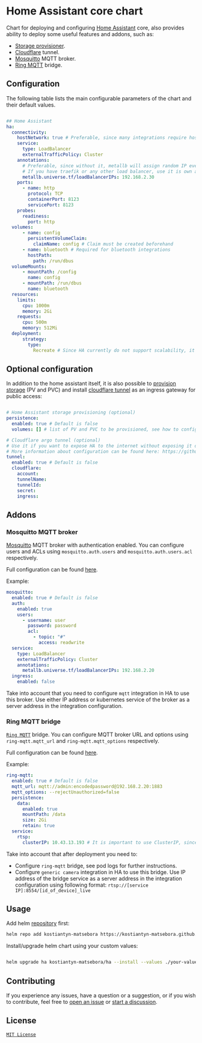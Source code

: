 # Home Assistant core chart

Chart for deploying and configuring [Home Assistant](https://www.home-assistant.io/installation) core, also provides ability  to deploy some useful features and addons, such as:

- [Storage provisioner].
- [Cloudflare](https://www.cloudflare.com/) tunnel.
- [Mosquitto] MQTT broker.
- [Ring MQTT] bridge.

## Configuration

The following table lists the main configurable parameters of the chart and their default values.

```yaml

## Home Assistant
ha: 
  connectivity:
    hostNetwork: true # Preferable, since many integrations require host network
    service:
      type: LoadBalancer
      externalTrafficPolicy: Cluster
    annotations:
      # Preferable, since without it, metallb will assign random IP every time.
      # If you have traefik or any other load balancer, use it is own annotation.
      metallb.universe.tf/loadBalancerIPs: 192.168.2.30 
    ports:
      - name: http
        protocol: TCP
        containerPort: 8123
        servicePort: 8123
    probes:
      readiness:
        port: http
  volumes:
      - name: config
        persistentVolumeClaim:
          claimName: config # Claim must be created beforehand
      - name: bluetooth # Required for bluetooth integrations
        hostPath:
          path: /run/dbus
  volumeMounts:
      - mountPath: /config
        name: config
      - mountPath: /run/dbus
        name: bluetooth
  resources:
    limits:
      cpu: 1000m
      memory: 2Gi
    requests:
      cpu: 500m
      memory: 512Mi
  deployment:
      strategy:
        type:
          Recreate # Since HA currently do not support scalability, it is better to use Recreate strategy
```

## Optional configuration

In addition to the home assistant itself, it is also possible to [provision storage](https://github.com/kostiantyn-matsebora/helm-storage-provisioner?tab=readme-ov-file#configuration) (PV and PVC) and install [cloudflare tunnel](https://github.com/cloudflare/helm-charts/blob/main/charts/cloudflare-tunnel/values.yaml) as an ingress  gateway for public access:

```yaml

# Home Assistant storage provisioning (optional)
persistence:
  enabled: true # Default is false
  volumes: [] # list of PV and PVC to be provisioned, see how to configure here :https://github.com/kostiantyn-matsebora/helm-storage-provisioner?tab=readme-ov-file#configuration

# Cloudflare argo tunnel (optional)
# Use it if you want to expose HA to the internet without exposing it directly using public IP and port
# More information about configuration can be found here: https://github.com/cloudflare/helm-charts/blob/main/charts/cloudflare-tunnel/values.yaml
tunnel:
  enabled: true # Default is false
  cloudflare:
    account: 
    tunnelName: 
    tunnelId:
    secret: 
    ingress:
```

## Addons

### Mosquitto MQTT broker

[Mosquitto] MQTT broker with authentication enabled. You can configure users and ACLs using `mosquitto.auth.users` and `mosquitto.auth.users.acl` respectively.  

Full configuration can be found [here](https://github.com/SINTEF/mosquitto-helm-chart/blob/main/charts/mosquitto/values.yaml).

Example:

```yaml
mosquitto:
  enabled: true # Default is false
  auth:
    enabled: true
    users:
      - username: user
        password: password
        acl:
          - topic: "#"
            access: readwrite
  service:
    type: LoadBalancer
    externalTrafficPolicy: Cluster
    annotations:
      metallb.universe.tf/loadBalancerIPs: 192.168.2.20
  ingress:
    enabled: false
```

 Take into account that you need to configure `mqtt` integration in HA to use this broker.
 Use either IP address or kubernetes service of the broker as a server address in the integration configuration.

### Ring MQTT bridge

[`Ring MQTT`](https://github.com/tsightler/ring-mqtt) bridge. You can configure MQTT broker URL and options using `ring-mqtt.mqtt_url` and `ring-mqtt.mqtt_options` respectively.  

Full configuration can be found [here](https://github.com/truecharts/public/blob/master/charts/stable/ring-mqtt/values.yaml).

Example:

```yaml
ring-mqtt:
  enabled: true # Default is false
  mqtt_url: mqtt://admin:encodedpassword@192.168.2.20:1883
  mqtt_options: --rejectUnauthorized=false
  persistence:
    data:
      enabled: true
      mountPath: /data
      size: 2Gi
      retain: true
  service:
    rtsp:
      clusterIP: 10.43.13.193 # It is important to use ClusterIP, since it is used for communication between HA and the bridge, and it is value you going to use in HA generic camera integration configuration.
```

Take into account that after deployment you need to:

- Configure `ring-mqtt` bridge, see pod logs for further instructions.
- Configure `generic camera` integration in HA to use this bridge.
  Use IP address of the bridge service as a server address in the integration configuration using following format: `rtsp://[service IP]:8554/[id_of_device]_live`


## Usage

Add helm [repository](https://kostiantyn-matsebora.github.io/helm-charts/) first:

```bash
helm repo add kostiantyn-matsebora https://kostiantyn-matsebora.github.io/helm-charts/
```

Install/upgrade helm chart using your custom values:

```bash

helm upgrade ha kostiantyn-matsebora/ha --install --values ./your-values.yaml

```

## Contributing

If you experience any issues, have a question or a suggestion, or if you wish
to contribute, feel free to [open an issue][issues] or
[start a discussion][discussions].

[issues]: https://github.com/kostiantyn-matsebora/helm-ha/issues
[discussions]: https://github.com/kostiantyn-matsebora/helm-ha/discussions

## License

[`MIT License`](../LICENSE)

[Ring MQTT]:https://github.com/tsightler/ring-mqtt
[Mosquitto]:https://mosquitto.org/
[Cloudflare tunnel]:https://developers.cloudflare.com/cloudflare-one/connections/connect-networks/
[Storage provisioner]:https://github.com/kostiantyn-matsebora/helm-storage-provisioner
